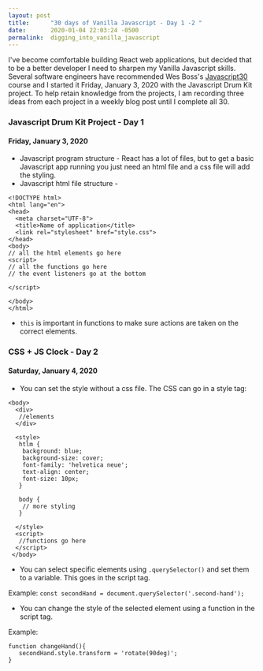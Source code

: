 ```yaml
---
layout: post
title:      "30 days of Vanilla Javascript - Day 1 -2 "
date:       2020-01-04 22:03:24 -0500
permalink:  digging_into_vanilla_javascript
---
```



I've become comfortable building React web applications, but decided that to be a better developer I need to sharpen my Vanilla Javascript skills. Several software engineers have recommended Wes Boss's [Javascript30 ](https://javascript30.com/)course and I started it Friday, January 3, 2020 with the Javascript Drum Kit project. To help retain knowledge from the projects, I am recording three ideas from each project in a weekly blog post until I complete all 30. 

### Javascript Drum Kit Project - Day 1
#### Friday, January 3, 2020
* Javascript program structure - React has a lot of files, but to get a basic Javascript app running you just need an html file and a css file will add the styling.
* Javascript html file structure - 

```
<!DOCTYPE html>
<html lang="en">
<head>
  <meta charset="UTF-8">
  <title>Name of application</title>
  <link rel="stylesheet" href="style.css">
</head>
<body>
// all the html elements go here
<script>
// all the functions go here
// the event listeners go at the bottom

</script>

</body>
</html>

```

* `this` is important in functions to make sure actions are taken on the correct elements.

### CSS + JS Clock - Day 2
#### Saturday, January 4, 2020

* You can set the style without a css file.  The CSS can go in a style tag:

```
<body>
  <div>
   //elements
  </div>

  <style>
   htlm {
    background: blue;
    background-size: cover;
    font-family: 'helvetica neue';
    text-align: center;
    font-size: 10px;
   }

   body {
    // more styling
   }

  </style>
  <script>
   //functions go here
  </script>
 </body>
```

* You can select specific elements using `.querySelector()` and set them to a variable. This goes in the script tag. 

Example: `const secondHand = document.querySelector('.second-hand');`

* You can change the style of the selected element using a function in the script tag.

Example: 

```
function changeHand(){
   secondHand.style.transform = 'rotate(90deg)';
}
```
